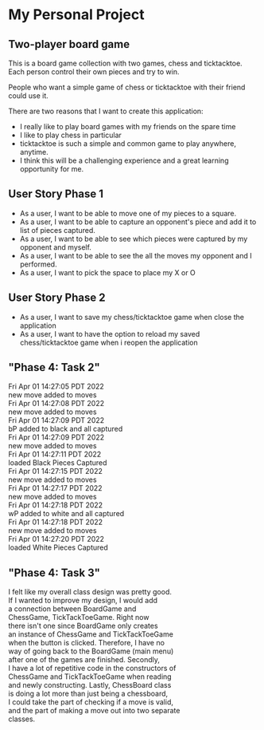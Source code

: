# My Personal Project

## Two-player board game

This is a board game collection with two games, chess and ticktacktoe. Each person control their own pieces and try to win.

People who want a simple game of chess or ticktacktoe with their friend could use it.

There are two reasons that I want to create this application:
- I really like to play board games with my friends on the spare time
- I like to play chess in particular
- ticktacktoe is such a simple and common game to play anywhere, anytime.
- I think this will be a challenging experience and a great learning opportunity for me.


## User Story Phase 1
- As a user, I want to be able to move one of my pieces to a square.
- As a user, I want to be able to capture an opponent's piece and add it to list of pieces captured.
- As a user, I want to be able to see which pieces were captured by my opponent and myself.
- As a user, I want to be able to see the all the moves my opponent and I performed.
- As a user, I want to pick the space to place my X or O

## User Story Phase 2
- As a user, I want to save my chess/ticktacktoe game when close the application
- As a user, I want to have the option to reload my saved chess/ticktacktoe game when i reopen the application


## "Phase 4: Task 2"
Fri Apr 01 14:27:05 PDT 2022  
new move added to moves  
Fri Apr 01 14:27:08 PDT 2022  
new move added to moves  
Fri Apr 01 14:27:09 PDT 2022  
bP added to black and all captured  
Fri Apr 01 14:27:09 PDT 2022  
new move added to moves  
Fri Apr 01 14:27:11 PDT 2022  
loaded Black Pieces Captured  
Fri Apr 01 14:27:15 PDT 2022  
new move added to moves  
Fri Apr 01 14:27:17 PDT 2022  
new move added to moves  
Fri Apr 01 14:27:18 PDT 2022  
wP added to white and all captured  
Fri Apr 01 14:27:18 PDT 2022  
new move added to moves  
Fri Apr 01 14:27:20 PDT 2022  
loaded White Pieces Captured  

## "Phase 4: Task 3"
I felt like my overall class design was pretty good.  
If I wanted to improve my design, I would add  
a connection between BoardGame and   
ChessGame, TickTackToeGame. Right now   
there isn't one since BoardGame only creates  
an instance of ChessGame and TickTackToeGame  
when the button is clicked. Therefore, I have no  
way of going back to the BoardGame (main menu)  
after one of the games are finished. Secondly,  
I have a lot of repetitive code in the constructors of  
ChessGame and TickTackToeGame when reading  
and newly constructing. Lastly, ChessBoard class  
is doing a lot more than just being a chessboard,  
I could take the part of checking if a move is valid,  
and the part of making a move out into two separate  
classes.
